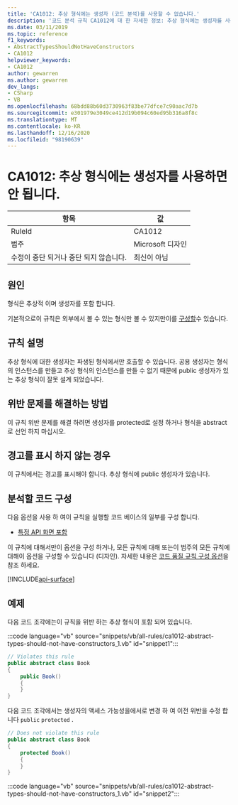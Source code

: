 ```yaml
---
title: 'CA1012: 추상 형식에는 생성자 (코드 분석)를 사용할 수 없습니다.'
description: '코드 분석 규칙 CA1012에 대 한 자세한 정보: 추상 형식에는 생성자를 사용할 수 없습니다.'
ms.date: 03/11/2019
ms.topic: reference
f1_keywords:
- AbstractTypesShouldNotHaveConstructors
- CA1012
helpviewer_keywords:
- CA1012
author: gewarren
ms.author: gewarren
dev_langs:
- CSharp
- VB
ms.openlocfilehash: 68bdd88b60d3730963f83be77dfce7c90aac7d7b
ms.sourcegitcommit: e301979e3049ce412d19b094c60ed95b316a8f8c
ms.translationtype: MT
ms.contentlocale: ko-KR
ms.lasthandoff: 12/16/2020
ms.locfileid: "98190639"
---
```

# <a name="ca1012-abstract-types-should-not-have-constructors"></a>CA1012: 추상 형식에는 생성자를 사용하면 안 됩니다.

| 항목                                     | 값            |
|------------------------------------------|------------------|
| RuleId                                   | CA1012           |
| 범주                                 | Microsoft 디자인 |
| 수정이 중단 되거나 중단 되지 않습니다. | 최신이 아님     |

## <a name="cause"></a>원인

형식은 추상적 이며 생성자를 포함 합니다.

기본적으로이 규칙은 외부에서 볼 수 있는 형식만 볼 수 있지만이를 [구성할](#configure-code-to-analyze)수 있습니다.

## <a name="rule-description"></a>규칙 설명

추상 형식에 대한 생성자는 파생된 형식에서만 호출할 수 있습니다. 공용 생성자는 형식의 인스턴스를 만들고 추상 형식의 인스턴스를 만들 수 없기 때문에 public 생성자가 있는 추상 형식이 잘못 설계 되었습니다.

## <a name="how-to-fix-violations"></a>위반 문제를 해결하는 방법

이 규칙 위반 문제를 해결 하려면 생성자를 protected로 설정 하거나 형식을 abstract로 선언 하지 마십시오.

## <a name="when-to-suppress-warnings"></a>경고를 표시 하지 않는 경우

이 규칙에서는 경고를 표시해야 합니다. 추상 형식에 public 생성자가 있습니다.

## <a name="configure-code-to-analyze"></a>분석할 코드 구성

다음 옵션을 사용 하 여이 규칙을 실행할 코드 베이스의 일부를 구성 합니다.

- [특정 API 화면 포함](#include-specific-api-surfaces)

이 규칙에 대해서만이 옵션을 구성 하거나, 모든 규칙에 대해 또는이 범주의 모든 규칙에 대해이 옵션을 구성할 수 있습니다 (디자인). 자세한 내용은 [코드 품질 규칙 구성 옵션](../code-quality-rule-options.md)을 참조 하세요.

[!INCLUDE[api-surface](~/includes/code-analysis/api-surface.md)]

## <a name="example"></a>예제

다음 코드 조각에는이 규칙을 위반 하는 추상 형식이 포함 되어 있습니다.

:::code language="vb" source="snippets/vb/all-rules/ca1012-abstract-types-should-not-have-constructors_1.vb" id="snippet1":::

```csharp
// Violates this rule
public abstract class Book
{
    public Book()
    {
    }
}
```

다음 코드 조각에서는 생성자의 액세스 가능성을에서로 변경 하 여 이전 위반을 수정 합니다 `public` `protected` .

```csharp
// Does not violate this rule
public abstract class Book
{
    protected Book()
    {
    }
}
```

:::code language="vb" source="snippets/vb/all-rules/ca1012-abstract-types-should-not-have-constructors_1.vb" id="snippet2":::
